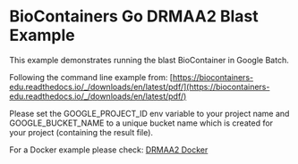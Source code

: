 # BioContainers Go DRMAA2 Blast Example

This example demonstrates running the blast BioContainer in Google Batch.

Following the command line example from: [https://biocontainers-edu.readthedocs.io/_/downloads/en/latest/pdf/](https://biocontainers-edu.readthedocs.io/_/downloads/en/latest/pdf/)

Please set the GOOGLE_PROJECT_ID env variable to your project name
and GOOGLE_BUCKET_NAME to a unique bucket name which is created for
your project (containing the result file).


For a Docker example please check: [DRMAA2 Docker](https://github.com/dgruber/drmaa2os/tree/master/examples/biocontainers-blast)
